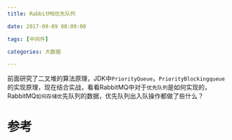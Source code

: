 ```yaml
---
title: RabbitMQ优先队列

date: 2017-09-09 08:09:00

tags: [中间件]

categories: 大数据

---
```

前面研究了二叉堆的算法原理，JDK中`PriorityQueue`，`PriorityBlockingqueue`的实现原理，现在结合实战，看看RabbitMQ中对于`优先队列`是如何实现的，RabbitMQ`如何存储优`先队列的数据，优先队列出入队操作都做了些什么？

<!-- more --> 
 
# 参考 



